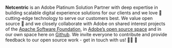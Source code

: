 **Netcentric** is an Adobe Platinum Solution Partner with deep expertise in building scalable digital experience solutions for our clients and we love 💜 cutting-edge technology to serve our customers best. We value open source 🙌 and we closely collaborate with Adobe on shared interest projects of the [Apache Software Foundation](https://www.apache.org/), in [Adobe’s open source 
space](https://github.com/adobe) and in our own space here on [Github](https://github.com/Netcentric). We invite everyone to contribute and provide feedback to our open source work - get in touch with us! 🙇‍♂️ 🚀


